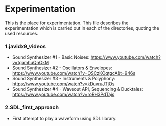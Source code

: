 # Experimentation
This is the place for experimentation. This file describes the experimentation which is carried out in each of the directories, quoting the used resources.

### 1.javidx9_videos
  - Sound Synthesizer #1 - Basic Noises: https://www.youtube.com/watch?v=tgamhuQnOkM
  - Sound Synthesizer #2 - Oscillators & Envelopes: https://www.youtube.com/watch?v=OSCzKOqtgcA&t=946s
  - Sound Synthesizer #3 - Instruments & Polyphony:  https://www.youtube.com/watch?v=kDuvruJTjOs
  - Sound Synthesizer #4 - Waveout API, Sequencing & Ducktales: https://www.youtube.com/watch?v=roRH3PdTajs

### 2.SDL_first_approach
  - First attempt to play a waveform using SDL library.
